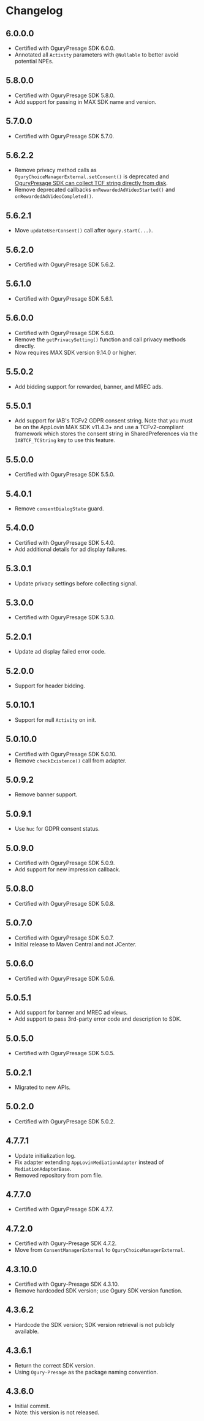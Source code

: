 # Changelog

## 6.0.0.0
* Certified with OguryPresage SDK 6.0.0.
* Annotated all `Activity` parameters with `@Nullable` to better avoid potential NPEs.

## 5.8.0.0
* Certified with OguryPresage SDK 5.8.0.
* Add support for passing in MAX SDK name and version.

## 5.7.0.0
* Certified with OguryPresage SDK 5.7.0.

## 5.6.2.2
* Remove privacy method calls as `OguryChoiceManagerExternal.setConsent()` is deprecated and [OguryPresage SDK can collect TCF string directly from disk](https://ogury-ltd.gitbook.io/android/ogury-choice-manager/third-party-consent-manager#case-a-your-cmp-is-compatible-with-the-iab-gdpr-consent-framework).
* Remove deprecated callbacks `onRewardedAdVideoStarted()` and `onRewardedAdVideoCompleted()`.

## 5.6.2.1
* Move `updateUserConsent()` call after `Ogury.start(...)`.

## 5.6.2.0
* Certified with OguryPresage SDK 5.6.2.

## 5.6.1.0
* Certified with OguryPresage SDK 5.6.1.

## 5.6.0.0
* Certified with OguryPresage SDK 5.6.0.
* Remove the `getPrivacySetting()` function and call privacy methods directly.
* Now requires MAX SDK version 9.14.0 or higher.

## 5.5.0.2
* Add bidding support for rewarded, banner, and MREC ads.

## 5.5.0.1
* Add support for IAB's TCFv2 GDPR consent string. Note that you must be on the AppLovin MAX SDK v11.4.3+ and use a TCFv2-compliant framework which stores the consent string in SharedPreferences via the `IABTCF_TCString` key to use this feature.

## 5.5.0.0
* Certified with OguryPresage SDK 5.5.0.

## 5.4.0.1
* Remove `consentDialogState` guard.

## 5.4.0.0
* Certified with OguryPresage SDK 5.4.0.
* Add additional details for ad display failures.

## 5.3.0.1
* Update privacy settings before collecting signal.

## 5.3.0.0
* Certified with OguryPresage SDK 5.3.0.

## 5.2.0.1
* Update ad display failed error code.

## 5.2.0.0
* Support for header bidding.

## 5.0.10.1
* Support for null `Activity` on init.

## 5.0.10.0
* Certified with OguryPresage SDK 5.0.10.
* Remove `checkExistence()` call from adapter.

## 5.0.9.2
* Remove banner support.

## 5.0.9.1
* Use `huc` for GDPR consent status.

## 5.0.9.0
* Certified with OguryPresage SDK 5.0.9.
* Add support for new impression callback.

## 5.0.8.0
* Certified with OguryPresage SDK 5.0.8.

## 5.0.7.0
* Certified with OguryPresage SDK 5.0.7.
* Initial release to Maven Central and not JCenter.

## 5.0.6.0
* Certified with OguryPresage SDK 5.0.6.

## 5.0.5.1
* Add support for banner and MREC ad views.
* Add support to pass 3rd-party error code and description to SDK.

## 5.0.5.0
* Certified with OguryPresage SDK 5.0.5.

## 5.0.2.1
* Migrated to new APIs.

## 5.0.2.0
* Certified with OguryPresage SDK 5.0.2.

## 4.7.7.1
* Update initialization log.
* Fix adapter extending `AppLovinMediationAdapter` instead of `MediationAdapterBase`.
* Removed repository from pom file.

## 4.7.7.0
* Certified with OguryPresage SDK 4.7.7.

## 4.7.2.0
* Certified with Ogury-Presage SDK 4.7.2.
* Move from `ConsentManagerExternal` to `OguryChoiceManagerExternal`.

## 4.3.10.0
* Certified with Ogury-Presage SDK 4.3.10.
* Remove hardcoded SDK version; use Ogury SDK version function.

## 4.3.6.2
* Hardcode the SDK version; SDK version retrieval is not publicly available.

## 4.3.6.1
* Return the correct SDK version.
* Using `Ogury-Presage` as the package naming convention.

## 4.3.6.0
* Initial commit.
* Note: this version is not released.
